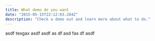 ```yaml
---
title: What demo do you want
date: "2015-05-15T22:12:03.284Z"
description: "Check a demo out and learn more about what to do."
---
```


asdf texgax
asdf
asdf
as
df
asd
fas
df
asdf
